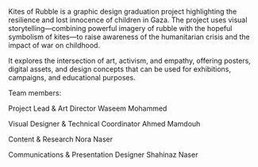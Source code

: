 Kites of Rubble is a graphic design graduation project highlighting the resilience and lost innocence of children in Gaza. The project uses visual storytelling—combining powerful imagery of rubble with the hopeful symbolism of kites—to raise awareness of the humanitarian crisis and the impact of war on childhood.

It explores the intersection of art, activism, and empathy, offering posters, digital assets, and design concepts that can be used for exhibitions, campaigns, and educational purposes.

Team members:

Project Lead & Art Director
Waseem Mohammed

Visual Designer & Technical Coordinator
Ahmed Mamdouh

Content & Research
Nora Naser

Communications & Presentation Designer
Shahinaz Naser
